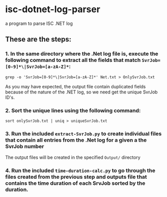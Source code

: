 # isc-dotnet-log-parser

a program to parse ISC .NET log

## These are the steps:

### 1. In the same directory where the .Net log file is, execute the following command to extract all the fields that match `SvrJob=[0-9]*\|SvrJob=[a-zA-Z]*`:

```
grep -o 'SvrJob=[0-9]*\|SvrJob=[a-zA-Z]*' Net.txt > OnlySvrJob.txt
```

As you may have expected, the output file contain duplicated fields because of the nature of the .NET log, so we need get the unique SvrJob ID's.

### 2. Sort the unique lines using the following command:

```
sort onlySvrJob.txt | uniq > uniqueSvrJob.txt
```

### 3. Run the included `extract-SvrJob.py` to create individual files that contain all entries from the .Net log for a given a the SvrJob number

The output files will be created in the specified `Output/` directory

### 4. Run the included `time-duration-calc.py` to go through the files created from the previous step and outputs file that contains the time duration of each SrvJob sorted by the duration.

